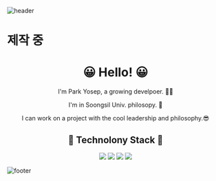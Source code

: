 ![header](https://capsule-render.vercel.app/api?type=wave&color=auto&height=300&section=header&text=Welcome%20to%20GiraffePark&fontSize=70&animation=twinkling)

# 제작 중

<h1 align='center'> 😀 Hello! 😀</h1>
<p align='center'>I'm Park Yosep, a growing develpoer. 🧑‍💻 </p>
<p align='center'>I'm in Soongsil Univ. philosopy. 🏫</p>
<p align='center'>I can work on a project with the cool leadership and philosophy.😎</p>

<h2 align='center'>📖 Technolony Stack 📖 </h2>
<p align='center'>
<img src="https://img.shields.io/badge/Python-3766AB?style=flat-square&logo=Python&logoColor=white"/>
<img src="https://img.shields.io/badge/React-61DAFB?style=flat-square&logo=React&logoColor=black"/>
<img src="https://img.shields.io/badge/ReactNative-61DAFB?style=flat-square&logo=React&logoColor=black"/>
<img src="https://img.shields.io/badge/JavaScript-F7DF1E?style=flat-square&logo=JavaScript&logoColor=black"/>
</p>


![footer](https://capsule-render.vercel.app/api?type=wave&color=gradient&height=200&section=footer&)


